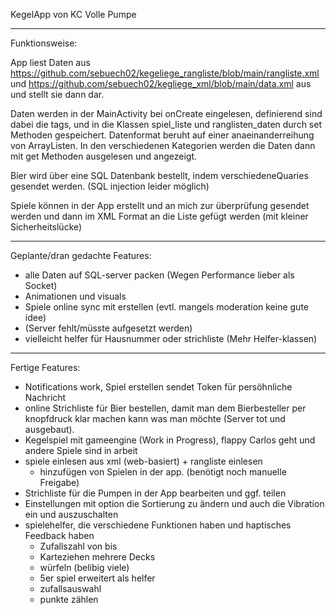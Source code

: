 KegelApp von KC Volle Pumpe


***************
Funktionsweise:

App liest Daten aus https://github.com/sebuech02/kegeliege_rangliste/blob/main/rangliste.xml und https://github.com/sebuech02/kegliege_xml/blob/main/data.xml aus und stellt sie dann dar.

Daten werden in der MainActivity bei onCreate eingelesen, definierend sind dabei die tags, und in die Klassen spiel_liste und ranglisten_daten durch set Methoden gespeichert. 
Datenformat beruht auf einer anaeinanderreihung von ArrayListen.
In den verschiedenen Kategorien werden die Daten dann mit get Methoden ausgelesen und angezeigt.

Bier wird über eine SQL Datenbank bestellt, indem verschiedeneQuaries gesendet werden. (SQL injection leider möglich)

Spiele können in der App erstellt und an mich zur überprüfung gesendet werden und dann im XML Format an die Liste gefügt werden (mit kleiner Sicherheitslücke)
********************************
Geplante/dran gedachte Features:

  - alle Daten auf SQL-server packen (Wegen Performance lieber als Socket)
  - Animationen und visuals 
  - Spiele online sync mit erstellen (evtl. mangels moderation keine gute idee)
  - (Server fehlt/müsste aufgesetzt werden)
  - vielleicht helfer für Hausnummer oder strichliste (Mehr Helfer-klassen)
*****************
Fertige Features:
  
  - Notifications work, Spiel erstellen sendet Token für persöhnliche Nachricht
  - online Strichliste für Bier bestellen, damit man dem Bierbesteller per knopfdruck klar machen kann was man möchte (Server tot und ausgebaut).
  - Kegelspiel mit gameengine (Work in Progress), flappy Carlos geht und andere Spiele sind in arbeit
  - spiele einlesen aus xml (web-basiert) + rangliste einlesen 
    - hinzufügen von Spielen in der app. (benötigt noch manuelle Freigabe)
  - Strichliste für die Pumpen in der App bearbeiten und ggf. teilen
  - Einstellungen mit option die Sortierung zu ändern und auch die Vibration ein und auszuschalten
  - spielehelfer, die verschiedene Funktionen haben und haptisches Feedback haben
      - Zufallszahl von bis
      - Karteziehen mehrere Decks
      - würfeln (belibig viele)
      - 5er spiel erweitert als helfer
      - zufallsauswahl
      - punkte zählen
